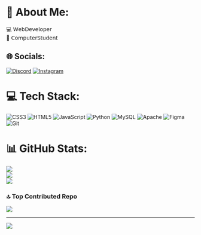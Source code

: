 # 💫 About Me:
💻 𝖶𝖾𝖻𝖣𝖾𝗏𝖾𝗅𝗈𝗉𝖾𝗋<br>📓 𝖢𝗈𝗆𝗉𝗎𝗍𝖾𝗋𝖲𝗍𝗎𝖽𝖾𝗇𝗍


## 🌐 Socials:
[![Discord](https://img.shields.io/badge/Discord-%237289DA.svg?logo=discord&logoColor=white)](https://discord.gg/real_victor) [![Instagram](https://img.shields.io/badge/Instagram-%23E4405F.svg?logo=Instagram&logoColor=white)](https://instagram.com/_iman_na_) 

# 💻 Tech Stack:
![CSS3](https://img.shields.io/badge/css3-%231572B6.svg?style=for-the-badge&logo=css3&logoColor=white) ![HTML5](https://img.shields.io/badge/html5-%23E34F26.svg?style=for-the-badge&logo=html5&logoColor=white) ![JavaScript](https://img.shields.io/badge/javascript-%23323330.svg?style=for-the-badge&logo=javascript&logoColor=%23F7DF1E) ![Python](https://img.shields.io/badge/python-3670A0?style=for-the-badge&logo=python&logoColor=ffdd54) ![MySQL](https://img.shields.io/badge/mysql-4479A1.svg?style=for-the-badge&logo=mysql&logoColor=white) ![Apache](https://img.shields.io/badge/apache-%23D42029.svg?style=for-the-badge&logo=apache&logoColor=white) ![Figma](https://img.shields.io/badge/figma-%23F24E1E.svg?style=for-the-badge&logo=figma&logoColor=white) ![Git](https://img.shields.io/badge/git-%23F05033.svg?style=for-the-badge&logo=git&logoColor=white)
# 📊 GitHub Stats:
![](https://github-readme-stats.vercel.app/api?username=imannaeimian&theme=jolly&hide_border=false&include_all_commits=false&count_private=false)<br/>
![](https://github-readme-streak-stats.herokuapp.com/?user=imannaeimian&theme=jolly&hide_border=false)<br/>
![](https://github-readme-stats.vercel.app/api/top-langs/?username=imannaeimian&theme=jolly&hide_border=false&include_all_commits=false&count_private=false&layout=compact)

### 🔝 Top Contributed Repo
![](https://github-contributor-stats.vercel.app/api?username=imannaeimian&limit=5&theme=dark&combine_all_yearly_contributions=true)

---
[![](https://visitcount.itsvg.in/api?id=imannaeimian&icon=0&color=11)](https://visitcount.itsvg.in)

<!-- Proudly created with GPRM ( https://gprm.itsvg.in ) -->
